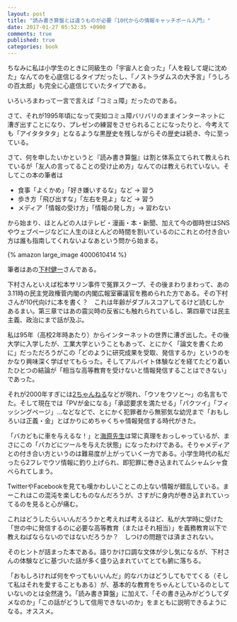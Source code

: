 ```yaml
---
layout: post
title: "読み書き算盤とは違うものが必要『10代からの情報キャッチボール入門』"
date: 2017-01-27 05:52:35 +0900
comments: true
published: true
categories: book
---
```


ちなみに私は小学生のときに同級生の「宇宙人と会った」「人を殺して堤に沈めた」なんてのを心底信じるタイプだったし、「ノストラダムスの大予言」「うしろの百太郎」も完全に心底信じていたタイプである。

いろいろまわって一言で言えば「コミュ障」だったのである。

さて、それが1995年頃になって突如コミュ障バリバリのままインターネットに漕ぎ出すことになり、プレゼンの練習をさせられることになったりと、今考えても「アイタタタタ」となるような黒歴史を残しながらその歴史は続き、今に至っている。

さて、何を申したいかというと『読み書き算盤』は割と体系立てられて教えられているが「友人の言ってることの受け止め方」なんてのは教えられていない。そしてこの本の筆者は

- 食事「よくかめ」「好き嫌いするな」など → 習う
- 歩き方「飛び出すな」「左右を見よ」など → 習う
- メディア「情報の受け方」「情報の発し方」→ 習わない

から始まり、ほとんどの人はテレビ・漫画・本・新聞、加えて今の御時世はSNSやウェブページなどに人生のほとんどの時間を割いているのにこれとの付き合い方は誰も指南してくれないよなあという問から始まる。

{% amazon large_image 4000610414 %}

筆者はあの[下村健一](https://ja.wikipedia.org/wiki/%E4%B8%8B%E6%9D%91%E5%81%A5%E4%B8%80)さんである。

下村さんといえば松本サリン事件で冤罪スクープ、その後まわりまわって、あの3.11時の民主党政権菅内閣の内閣広報室審議官を務められた方である。その下村さんが10代向けに本を書く？　これは年齢がダブルスコアしてるけど読むしかあるまい。第三章ではあの震災時の反省にも触れられているし、第四章では民主主義、政治にまで話が及ぶ。

私は95年（高校2年時あたり）からインターネットの世界に漕ぎ出した。その後大学に入学したが、工業大学ということもあって、とにかく「論文を書くために」だっただろうがこの「どのように研究成果を受取、発信するか」というのをかなり興味深く学ばせてもらった。そしてアルバイト体験などを経てたどり着いたひとつの結論が「相当な高等教育を受けないと情報発信することはできない」であった。

それが2000年すぎには[2ちゃんねる](https://ja.wikipedia.org/wiki/2%E3%81%A1%E3%82%83%E3%82%93%E3%81%AD%E3%82%8B)などが現れ、「ウソをウソと〜」の名言もでた。そして現在では「PVが金になる」「承認要求を満たせる」「パクツイ」「フィッシングページ」…などなどで、とにかく犯罪者から無邪気な幼児まで「おもしろいは正義・金」とばかりにめちゃくちゃ情報発信する時代がきた。


「バカどもに車を与えるな！」と[海原先生](https://ja.wikipedia.org/wiki/%E7%BE%8E%E5%91%B3%E3%81%97%E3%82%93%E3%81%BC%E3%81%AE%E7%99%BB%E5%A0%B4%E4%BA%BA%E7%89%A9#.E6.B5.B7.E5.8E.9F.E9.9B.84.E5.B1.B1.E5.A4.AB.E5.A6.BB.E3.81.8A.E3.82.88.E3.81.B3.E8.A6.AA.E6.97.8F)は常に真理をおっしゃっているが、まさにこの「バカどにツールを与えた状態」になったわけである。そりゃメディアとの付き合い方というのは難易度が上がっていく一方である。小学生時代の私だったら2フレでウソ情報に釣り上げられ、即犯罪に巻き込まれてムシャムシャ食べられてしまう。

TwitterやFacebookを見ても嘆かわしいことこの上ない情報が錯乱している。まーこれはこの混沌を楽しむものなんだろうが、さすがに身内が巻き込まれていってるのを見ると心が痛む。

これはどうしたらいいんだろうかと考えれば考えるほど、私が大学時に受けた「世の中に発信するのに必要な高等教育（またはそれ相当）」を義務教育以下で教えねばならないのではないだろうか？　しつけの問題では済まされない。

そのヒントが詰まった本である。語りかけ口調な文体が少し気になるが、下村さんの体験などに基づいた話が多く盛り込まれていてとても腑に落ちる。

「おもしろければ何をやってもいいんだ」的なバカはどうしてもでてくる（そして私はそれを愛することもある）が、基本的な教育をちゃんとしているのとしていないのとは全然違う。「読み書き算盤」に加えて、「その書き込みがどうしてダメなのか」「この話がどうして信用できないのか」をまともに説明できるようになる。オススメ。
